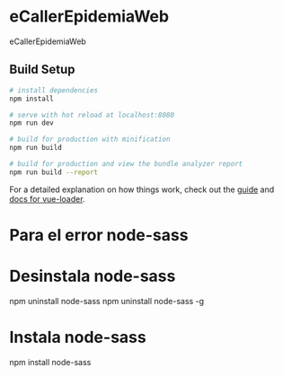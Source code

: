# eCallerEpidemiaWeb
eCallerEpidemiaWeb

## Build Setup

``` bash
# install dependencies
npm install

# serve with hot reload at localhost:8080
npm run dev

# build for production with minification
npm run build

# build for production and view the bundle analyzer report
npm run build --report
```

For a detailed explanation on how things work, check out the [guide](http://vuejs-templates.github.io/webpack/) and [docs for vue-loader](http://vuejs.github.io/vue-loader).



# Para el error node-sass

# Desinstala node-sass
npm uninstall node-sass
npm uninstall node-sass -g

# Instala node-sass
npm install node-sass
